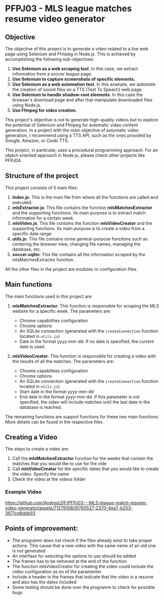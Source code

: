 # PFPJ03 - MLS league matches resume video generator
## Objective

The objective of this project is to generate a video related to a live web page using Selenium and Ffmpeg in Node.js. This is achieved by accomplishing the following sub-objectives:
1. **Use Selenium as a web scraping tool.** In this case, we extract information from a soccer league page.
2. **Use Selenium to capture screenshots of specific elements.**
3. **Use Selenium as a web automation tool.** In this example, we automate the creation of sound files on a TTS (Text To Speach) web page.
4. **Use Selenium to handle shadow-root elements**. In this case the browser's download page and after that manipulate downloaded files using Node.js.
5. **Use Ffmpeg for video creation.**

This project's objective is not to generate high-quality videos but to explore the potential of Selenium and Ffmpeg for automatic video content generation.
In a project with the main objective of automatic video generation, I recommend using a TTS API, such as the ones provided by Google, Amazon, or Cooki TTS.

This project, in particular, uses a procedural programming approach. For an object-oriented approach in Node.js, please check other projects like PFPJ04.

## Structure of the project

This project consists of 5 main files:
1. **Index.js**: This is the main file from where all the functions are called and executed.
2. **mlsExtractor.js**: This file contains the function **mlsMatchesExtractor** and the supporting functions. Its main purpose is to extract match information for a certain week.
3. **mlsVideo.js**: This file contains the function **mlsVideoCreator** and the supporting functions. Its main purpose is to create a video from a specific date range.
4. **utils.js**: This file contains some general-purpose functions such as centering the browser view, changing file names, managing the database, etc.
5. **soccer.sqlite**: This file contains all the information scraped by the mlsMatchesExtractor function.

All the other files in the project are modules or configuration files.

## Main functions
The main functions used in this project are:

1. **mlsMatchesExtractor**: This function is responsible for scraping the MLS website for a specific week. The parameters are:
   - Chrome capabilities configuration
   - Chrome options
   - An SQLite connection (generated with the `createConnection` function located in `utils.js`)
   - Date in the format yyyy-mm-dd. If no date is specified, the current date is used.

2. **mlsVideoCreator**: This function is responsible for creating a video with the results of all the matches. The parameters are:
   - Chrome capabilities configuration
   - Chrome options
   - An SQLite connection (generated with the `createConnection` function located in `utils.js`)
   - Start date in the format yyyy-mm-dd
   - End date in the format yyyy-mm-dd. If this parameter is not specified, the video will include matches until the last date in the database is reached.

The remaining functions are support functions for these two main functions. More details can be found in the respective files.

## Creating a Video
The steps to create a video are:
1. Call the **mlsMatchesExtractor** function for the weeks that contain the matches that you would like to use for the vide
2. Call **mlsVideoCreator** for the specific dates that you would like to create the video. Specify the name
3. Check the video at the videos folder

### Example Video

https://github.com/AndresLDF/PFPJ03---MLS-league-match-resume-video-generator/assets/71279108/0f760527-2370-4ea7-b253-3671ce8ddb93


## Points of improvement:
- The programm does not check if the files already exist to take proper actions. This cause that a new video with the same name of an old one is not generated 
- An interfase for selecting the options to use should be added
- The frames has to be removed at the end of the function
- The function mlsVideoCreator for creating the video could include the video configuration as on of the paramenter
- Include a header in the frames that indicate that the video is a resume and also has the dates included
- Some testing should be done over the programm to check for possible bugs


